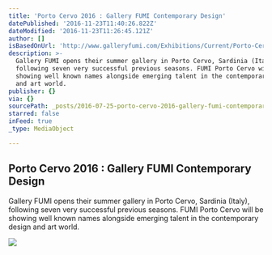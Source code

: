 ```yaml
---
title: 'Porto Cervo 2016 : Gallery FUMI Contemporary Design'
datePublished: '2016-11-23T11:40:26.822Z'
dateModified: '2016-11-23T11:26:45.121Z'
author: []
isBasedOnUrl: 'http://www.galleryfumi.com/Exhibitions/Current/Porto-Cervo-2016/'
description: >-
  Gallery FUMI opens their summer gallery in Porto Cervo, Sardinia (Italy),
  following seven very successful previous seasons. FUMI Porto Cervo will be
  showing well known names alongside emerging talent in the contemporary design
  and art world.
publisher: {}
via: {}
sourcePath: _posts/2016-07-25-porto-cervo-2016-gallery-fumi-contemporary-design.md
starred: false
inFeed: true
_type: MediaObject

---
```

<article style=""><h1>Porto Cervo 2016 : Gallery FUMI Contemporary Design</h1><p>Gallery FUMI opens their summer gallery in Porto Cervo, Sardinia (Italy), following seven very successful previous seasons. FUMI Porto Cervo will be showing well known names alongside emerging talent in the contemporary design and art world.</p><img src="http://www.galleryfumi.com/content/4.Exhibitions/12.Current/4.Porto-Cervo-2016/900.Gallery-FUMI-Porto-Cervo.jpg" /></article>